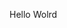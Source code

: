 Hello Wolrd





















































































































































































































